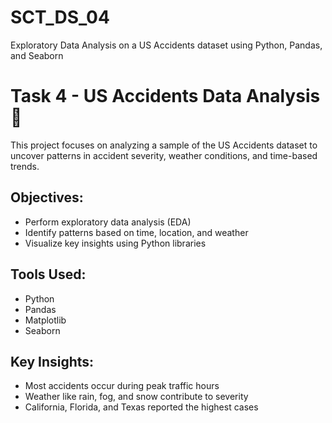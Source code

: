# SCT_DS_04
Exploratory Data Analysis on a US Accidents dataset using Python, Pandas, and Seaborn

# Task 4 - US Accidents Data Analysis 🚗

This project focuses on analyzing a sample of the US Accidents dataset to uncover patterns in accident severity, weather conditions, and time-based trends.

## Objectives:
- Perform exploratory data analysis (EDA)
- Identify patterns based on time, location, and weather
- Visualize key insights using Python libraries

## Tools Used:
- Python
- Pandas
- Matplotlib
- Seaborn

## Key Insights:
- Most accidents occur during peak traffic hours
- Weather like rain, fog, and snow contribute to severity
- California, Florida, and Texas reported the highest cases
